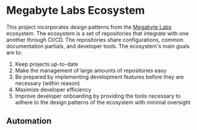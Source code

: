 # Megabyte Labs Ecosystem

This project incorporates design patterns from the [Megabyte Labs](https://megabyte.space) ecosystem. The ecosystem is a set of repositories that integrate with one another through CI/CD. The repositories share configurations, common documentation partials, and developer tools. The ecosystem's main goals are to:

1. Keep projects up-to-date
2. Make the management of large amounts of repositories easy
3. Be prepared by implementing development features before they are necessary (within reason)
4. Maximize developer efficiency
5. Improve developer onboarding by providing the tools necessary to adhere to the design patterns of the ecosystem with minimal oversight

## Automation
